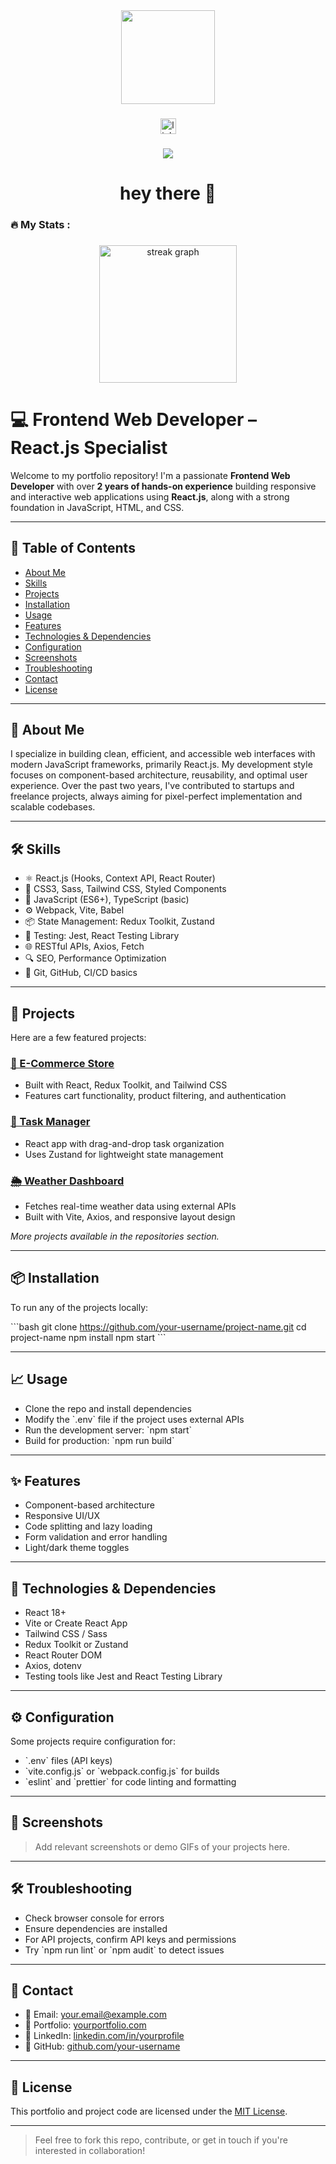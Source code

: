 <div align="center">
  <img height="150" src="https://media.giphy.com/media/M9gbBd9nbDrOTu1Mqx/giphy.gif"  />
</div>

###

<div align="center">
  <img src="https://img.shields.io/static/v1?message=LinkedIn&logo=linkedin&label=&color=0077B5&logoColor=white&labelColor=&style=for-the-badge" height="25" alt="linkedin logo"  />
</div>

###

<div align="center">
  <img src="https://visitor-badge.laobi.icu/badge?page_id=hrushipawar28.hrushipawar28&"  />
</div>

###

<h1 align="center">hey there 👋</h1>

###

<h3 align="left">🔥   My Stats :</h3>

###

<div align="center">
  <img src="https://streak-stats.demolab.com?user=hrushipawar28&locale=en&mode=daily&theme=dark&hide_border=false&border_radius=5&order=3" height="220" alt="streak graph"  />
</div>

###


# 💻 Frontend Web Developer – React.js Specialist

Welcome to my portfolio repository! I'm a passionate **Frontend Web Developer** with over **2 years of hands-on experience** building responsive and interactive web applications using **React.js**, along with a strong foundation in JavaScript, HTML, and CSS.

---

## 📑 Table of Contents

- [About Me](#about-me)
- [Skills](#skills)
- [Projects](#projects)
- [Installation](#installation)
- [Usage](#usage)
- [Features](#features)
- [Technologies & Dependencies](#technologies--dependencies)
- [Configuration](#configuration)
- [Screenshots](#screenshots)
- [Troubleshooting](#troubleshooting)
- [Contact](#contact)
- [License](#license)

---

## 👤 About Me

I specialize in building clean, efficient, and accessible web interfaces with modern JavaScript frameworks, primarily React.js. My development style focuses on component-based architecture, reusability, and optimal user experience. Over the past two years, I've contributed to startups and freelance projects, always aiming for pixel-perfect implementation and scalable codebases.

---

## 🛠️ Skills

- ⚛️ React.js (Hooks, Context API, React Router)
- 💅 CSS3, Sass, Tailwind CSS, Styled Components
- 🧠 JavaScript (ES6+), TypeScript (basic)
- ⚙️ Webpack, Vite, Babel
- 📦 State Management: Redux Toolkit, Zustand
- 🧪 Testing: Jest, React Testing Library
- 🌐 RESTful APIs, Axios, Fetch
- 🔍 SEO, Performance Optimization
- 🔧 Git, GitHub, CI/CD basics

---

## 🚀 Projects

Here are a few featured projects:

### [🏪 E-Commerce Store](https://github.com/your-username/ecommerce-store)
- Built with React, Redux Toolkit, and Tailwind CSS
- Features cart functionality, product filtering, and authentication

### [📅 Task Manager](https://github.com/your-username/task-manager)
- React app with drag-and-drop task organization
- Uses Zustand for lightweight state management

### [🌦️ Weather Dashboard](https://github.com/your-username/weather-dashboard)
- Fetches real-time weather data using external APIs
- Built with Vite, Axios, and responsive layout design

*More projects available in the repositories section.*

---

## 📦 Installation

To run any of the projects locally:

\`\`\`bash
git clone https://github.com/your-username/project-name.git
cd project-name
npm install
npm start
\`\`\`

---

## 📈 Usage

- Clone the repo and install dependencies
- Modify the \`.env\` file if the project uses external APIs
- Run the development server: \`npm start\`
- Build for production: \`npm run build\`

---

## ✨ Features

- Component-based architecture
- Responsive UI/UX
- Code splitting and lazy loading
- Form validation and error handling
- Light/dark theme toggles

---

## 🧰 Technologies & Dependencies

- React 18+
- Vite or Create React App
- Tailwind CSS / Sass
- Redux Toolkit or Zustand
- React Router DOM
- Axios, dotenv
- Testing tools like Jest and React Testing Library

---

## ⚙️ Configuration

Some projects require configuration for:

- \`.env\` files (API keys)
- \`vite.config.js\` or \`webpack.config.js\` for builds
- \`eslint\` and \`prettier\` for code linting and formatting

---

## 📸 Screenshots

> Add relevant screenshots or demo GIFs of your projects here.

---

## 🛠️ Troubleshooting

- Check browser console for errors
- Ensure dependencies are installed
- For API projects, confirm API keys and permissions
- Try \`npm run lint\` or \`npm audit\` to detect issues

---

## 🤝 Contact

- 📧 Email: your.email@example.com
- 💼 Portfolio: [yourportfolio.com](https://yourportfolio.com)
- 🔗 LinkedIn: [linkedin.com/in/yourprofile](https://linkedin.com/in/yourprofile)
- 🐙 GitHub: [github.com/your-username](https://github.com/your-username)

---

## 📄 License

This portfolio and project code are licensed under the [MIT License](LICENSE).

---

> Feel free to fork this repo, contribute, or get in touch if you're interested in collaboration!

